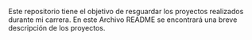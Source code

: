 Este repositorio tiene el objetivo de resguardar los proyectos realizados durante mi carrera.
En este Archivo README se encontrará una breve descripción de los proyectos.

